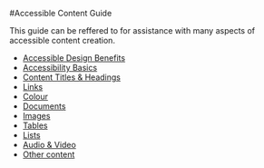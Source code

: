 #Accessible Content Guide

This guide can be reffered to for assistance with many aspects of accessible content creation. 

 * [Accessible Design Benefits](Whyaccessibility.md)
 * [Accessibility Basics](AccessibilityBasics.md)
 * [Content Titles & Headings](accessibility-guide/content-titles-and-headings.md)
 * [Links](accessibility-guide/links.md)
 * [Colour](accessibility-guide/colour.md)
 * [Documents](accessibility-guide/documents.md)
 * [Images](accessibility-guide/images.md)
 * [Tables](accessibility-guide/tables.md)
 * [Lists](accessibility-guide/lists.md)
 * [Audio & Video](accessibility-guide/audio-video.md)
 * [Other content](accessibility-guide/other-accessible-content.md)
